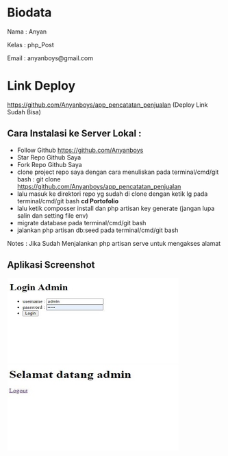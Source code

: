 # Biodata

<p>Nama : Anyan</p>
<p>Kelas : php_Post</p>
<p>Email : <a>anyanboys@gmail.com</a></p>

# Link Deploy
https://github.com/Anyanboys/app_pencatatan_penjualan (Deploy Link Sudah Bisa)

## Cara Instalasi ke Server Lokal :

-   Follow Github https://github.com/Anyanboys
-   Star Repo Github Saya
-   Fork Repo Github Saya
-   clone project repo saya dengan cara menuliskan pada terminal/cmd/git bash : git clone https://github.com/Anyanboys/app_pencatatan_penjualan
-   lalu masuk ke direktori repo yg sudah di clone dengan ketik lg pada terminal/cmd/git bash <b>cd Portofolio</b>
-   lalu ketik composser install dan php artisan key generate (jangan lupa salin dan setting file env)
-   migrate database pada terminal/cmd/git bash
-   jalankan php artisan db:seed pada terminal/cmd/git bash

Notes : Jika Sudah Menjalankan php artisan serve untuk mengakses alamat

## Aplikasi Screenshot

<img src="img/login.jpeg" alt="Tampilan Utama">
<img src="img/admin.jpeg" alt="Halaman Login">




